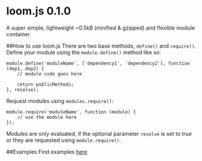 loom.js 0.1.0
=======
A super simple, lightweight ~0.5kB (minified & gzipped) and flexible module container.

##How to use loom.js
There are two base methods, `define()` and `require()`.
Define your module using the `module.define()` method like so:

    module.define('moduleName', ['dependency1', 'dependency2'], function (dep1, dep2) {
        // module code goes here

        return publicMethods;
    }, resolve);

Request modules using `modules.require()`:

    module.require('moduleName', function (module) {
        // use the module here
    });

Modules are only evaluated, if the optional parameter `resolve` is set to *true* or they are requested
using `module.require()`.

##Examples
Find examples [here](http://glumb.de/loomjs)
